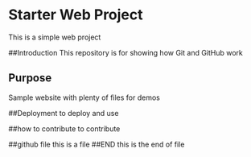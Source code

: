 # Starter Web Project
This is a simple web project

##Introduction
This repository is for showing how Git and GitHub work

## Purpose
Sample website with plenty of files for demos

##Deployment
to deploy and use

##how to contribute
to contribute

##github file
this is a file 
##END
this is the end of file